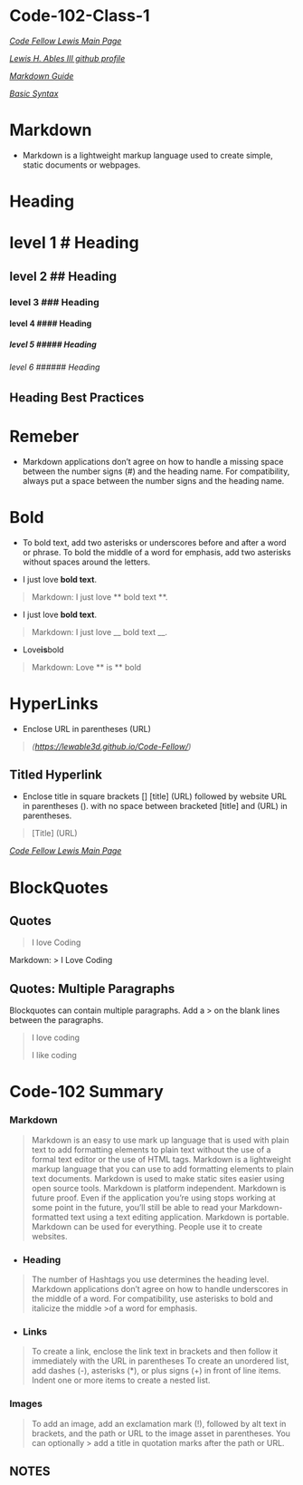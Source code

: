 # Code-102-Class-1   

*[Code Fellow Lewis Main Page](https://lewable3d.github.io/Reading-Notes/)*       

*[Lewis H. Ables III github profile](https://github.com/Lewable3d)*

*[Markdown Guide](https://www.markdownguide.org/getting-started/)*        

*[Basic Syntax](https://www.markdownguide.org/basic-syntax/)*

# Markdown 

* Markdown is a lightweight markup language used to create simple, static documents or webpages.

# Heading 

# level 1                     # Heading

## level 2                   ## Heading 

### level 3                 ### Heading 

#### level 4               #### Heading 

##### level 5             ##### Heading 

###### level 6           ###### Heading 

## Heading Best Practices

# Remeber

* Markdown applications don’t agree on how to handle a missing space between the number signs (#) and the heading name. For compatibility, 
always put a space between the number signs and the heading name.

# Bold

* To bold text, add two asterisks or underscores before and after a word or phrase. To bold the middle of a word for emphasis, add two asterisks without spaces around the letters.

- I just love **bold text**.

> Markdown: I just love ** bold text **.

- I just love __bold text__.

> Markdown: I just love __ bold text __.

- Love**is**bold 

> Markdown: Love ** is ** bold

# HyperLinks

- Enclose URL in parentheses (URL)

> *(https://lewable3d.github.io/Code-Fellow/)*

## Titled Hyperlink

- Enclose title in square brackets [] [title] (URL) followed by website URL in parentheses (). with no space between bracketed [title] and (URL) in parentheses.

> [Title] (URL)

*[Code Fellow Lewis Main Page](https://lewable3d.github.io/Reading-Notes/)*

# BlockQuotes

## Quotes
 
 >I love Coding

   Markdown:   > I Love Coding
   
## Quotes: Multiple Paragraphs
Blockquotes can contain multiple paragraphs. Add a > on the blank lines between the paragraphs.

> I love coding
> 
> I like coding

# Code-102 Summary

 ### Markdown
  
> Markdown is an easy to use mark up language that is used with plain text to add formatting elements to plain text without the use of a formal text editor 
>or the use of HTML tags. Markdown is a lightweight markup language that you can use to add formatting elements to plain text documents.
>Markdown is used to make static sites easier using open source tools. Markdown is platform independent. Markdown is future proof. Even if the application 
>you’re using stops working at some point in the future, you’ll still be able to read your Markdown-formatted text using a text editing application. 
>Markdown is portable. Markdown can be used for everything. People use it to create websites.

- ### Heading 

>The number of Hashtags you use determines the heading level. 
>Markdown applications don’t agree on how to handle underscores in the middle of a word. For compatibility, use asterisks to bold and italicize the middle >of a word for emphasis.

- ### Links

>To create a link, enclose the link text in brackets and then follow it immediately with the URL in parentheses 
>To create an unordered list, add dashes (-), asterisks (*), or plus signs (+) in front of line items. Indent one or more items to create a nested list.

### Images

>To add an image, add an exclamation mark (!), followed by alt text in brackets, and the path or URL to the image asset in parentheses. You can optionally >
>add a title in quotation marks after the path or URL.

## NOTES

